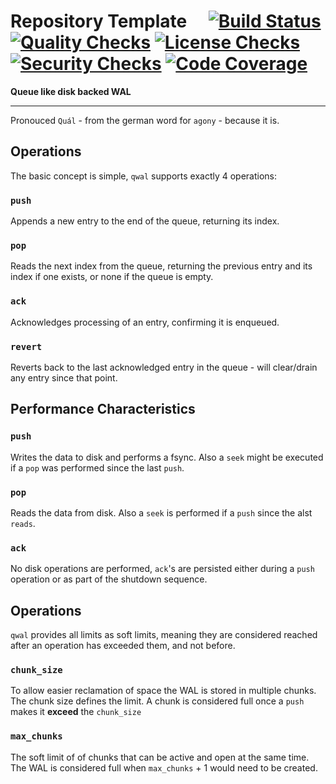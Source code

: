 # Repository Template&emsp; [![Build Status]][tests.yaml] [![Quality Checks]][checks.yaml] [![License Checks]][licenses.yaml] [![Security Checks]][security.yaml] [![Code Coverage]][coveralls.io]

[Build Status]: https://github.com/tremor-rs/qwal/workflows/Tests/badge.svg
[tests.yaml]: https://github.com/tremor-rs/qwal/actions/workflows/tests.yaml
[Quality Checks]: https://github.com/tremor-rs/qwal/workflows/Checks/badge.svg
[checks.yaml]: https://github.com/tremor-rs/qwal/actions/workflows/checks.yaml
[License Checks]: https://github.com/tremor-rs/qwal/workflows/License%20audit/badge.svg
[licenses.yaml]: https://github.com/tremor-rs/qwal/actions/workflows/licenses.yaml
[Security Checks]: https://github.com/tremor-rs/qwal/workflows/Security%20audit/badge.svg
[security.yaml]: https://github.com/tremor-rs/qwal/actions/workflows/security.yaml
[code coverage]: https://coveralls.io/repos/github/tremor-rs/qwal/badge.svg?branch=main
[coveralls.io]: https://coveralls.io/github/tremor-rs/qwal?branch=main

**Queue like disk backed WAL**

---

Pronouced `Quál` - from the german word for `agony` - because it is.



## Operations

The basic concept is simple, `qwal` supports exactly 4 operations:

### `push` 

Appends a new entry to the end of the queue, returning its index.

### `pop`

Reads the next index from the queue, returning the previous entry and its index if
one exists, or none if the queue is empty.

### `ack`

Acknowledges processing of an entry, confirming it is enqueued.

### `revert`

Reverts back to the last acknowledged entry in the queue - will clear/drain any entry since that point.


## Performance Characteristics

### `push`

Writes the data to disk and performs a fsync. Also a `seek` might be executed if a `pop` was 
performed  since the last `push`.

### `pop`

Reads the data from disk. Also a `seek` is performed if a `push` since the alst `reads`.

### `ack`

No disk operations are performed, `ack`'s are persisted either during a `push` operation or
as part of the shutdown sequence.

## Operations

`qwal` provides all limits as soft limits, meaning they are considered reached after an operation
has exceeded them, and not before.

### `chunk_size`

To allow easier reclamation of space the WAL is stored in multiple chunks. The chunk size
defines the limit. A chunk is considered full once a `push` makes it **exceed** the `chunk_size`

### `max_chunks`

The soft limit of of chunks that can be active and open at the same time. The WAL is considered full when
`max_chunks` + 1 would need to be created.

